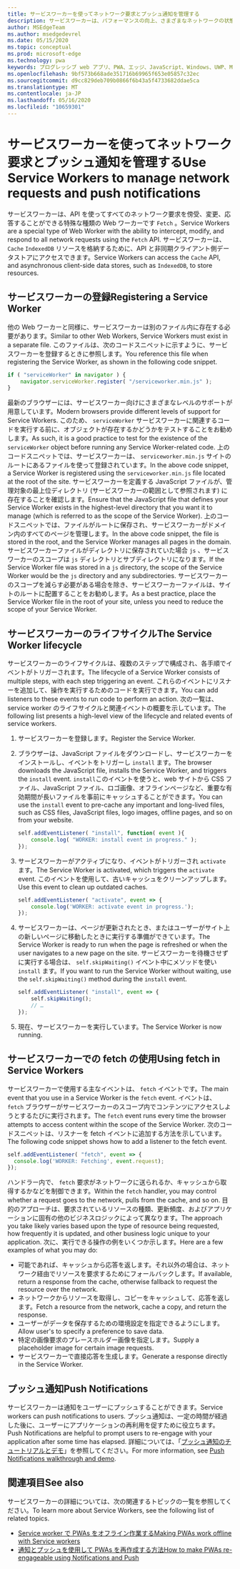 ```yaml
---
title: サービスワーカーを使ってネットワーク要求とプッシュ通知を管理する
description: サービスワーカーは、パフォーマンスの向上、さまざまなネットワークの状態への対応、web アプリケーションとの接続性の向上に役立つ Web ワーカーです。
author: MSEdgeTeam
ms.author: msedgedevrel
ms.date: 05/15/2020
ms.topic: conceptual
ms.prod: microsoft-edge
ms.technology: pwa
keywords: プログレッシブ web アプリ、PWA、エッジ、JavaScript、Windows、UWP、Microsoft ストア
ms.openlocfilehash: 9bf573b668ade351716b69965f653e05857c32ec
ms.sourcegitcommit: d9cc829deb709b0866f6b43a5f4733682ddae5ca
ms.translationtype: MT
ms.contentlocale: ja-JP
ms.lasthandoff: 05/16/2020
ms.locfileid: "10659301"
---
```

# <span data-ttu-id="8ffca-104">サービスワーカーを使ってネットワーク要求とプッシュ通知を管理する</span><span class="sxs-lookup"><span data-stu-id="8ffca-104">Use Service Workers to manage network requests and push notifications</span></span>

<span data-ttu-id="8ffca-105">サービスワーカーは、API を使ってすべてのネットワーク要求を傍受、変更、応答することができる特殊な種類の Web ワーカーです `Fetch` 。</span><span class="sxs-lookup"><span data-stu-id="8ffca-105">Service Workers are a special type of Web Worker with the ability to intercept, modify, and respond to all network requests using the `Fetch` API.</span></span>  <span data-ttu-id="8ffca-106">サービスワーカーは、 `Cache` `IndexedDB` リソースを格納するために、API と非同期クライアント側データストアにアクセスできます。</span><span class="sxs-lookup"><span data-stu-id="8ffca-106">Service Workers can access the `Cache` API, and asynchronous client-side data stores, such as `IndexedDB`, to store resources.</span></span>  

## <span data-ttu-id="8ffca-107">サービスワーカーの登録</span><span class="sxs-lookup"><span data-stu-id="8ffca-107">Registering a Service Worker</span></span>  

<span data-ttu-id="8ffca-108">他の Web ワーカーと同様に、サービスワーカーは別のファイル内に存在する必要があります。</span><span class="sxs-lookup"><span data-stu-id="8ffca-108">Similar to other Web Workers, Service Workers must exist in a separate file.</span></span> <span data-ttu-id="8ffca-109">このファイルは、次のコードスニペットに示すように、サービスワーカーを登録するときに参照します。</span><span class="sxs-lookup"><span data-stu-id="8ffca-109">You reference this file when registering the Service Worker, as shown in the following code snippet.</span></span>  

```javascript
if ( "serviceWorker" in navigator ) {
    navigator.serviceWorker.register( "/serviceworker.min.js" );
}
```  

<span data-ttu-id="8ffca-110">最新のブラウザーには、サービスワーカー向けにさまざまなレベルのサポートが用意しています。</span><span class="sxs-lookup"><span data-stu-id="8ffca-110">Modern browsers provide different levels of support for Service Workers.</span></span> <span data-ttu-id="8ffca-111">このため、 `serviceWorker` サービスワーカーに関連するコードを実行する前に、オブジェクトが存在するかどうかをテストすることをお勧めします。</span><span class="sxs-lookup"><span data-stu-id="8ffca-111">As such, it is a good practice to test for the existence of the `serviceWorker` object before running any Service Worker-related code.</span></span> <span data-ttu-id="8ffca-112">上のコードスニペットでは、サービスワーカーは、 `serviceworker.min.js` サイトのルートにあるファイルを使って登録されています。</span><span class="sxs-lookup"><span data-stu-id="8ffca-112">In the above code snippet, a Service Worker is registered using the `serviceworker.min.js` file located at the root of the site.</span></span> <span data-ttu-id="8ffca-113">サービスワーカーを定義する JavaScript ファイルが、管理対象の最上位ディレクトリ (サービスワーカーの範囲として参照されます) に存在することを確認します。</span><span class="sxs-lookup"><span data-stu-id="8ffca-113">Ensure that the JavaScript file that defines your Service Worker exists in the highest-level directory that you want it to manage \(which is referred to as the scope of the Service Worker\).</span></span>  <span data-ttu-id="8ffca-114">上のコードスニペットでは、ファイルがルートに保存され、サービスワーカーがドメイン内のすべてのページを管理します。</span><span class="sxs-lookup"><span data-stu-id="8ffca-114">In the above code snippet, the file is stored in the root, and the Service Worker manages all pages in the domain.</span></span> <span data-ttu-id="8ffca-115">サービスワーカーファイルがディレクトリに保存されていた場合 `js` 、サービスワーカーのスコープは `js` ディレクトリとサブディレクトリになります。</span><span class="sxs-lookup"><span data-stu-id="8ffca-115">If the Service Worker file was stored in a `js` directory, the scope of the Service Worker would be the `js` directory and any subdirectories.</span></span>  <span data-ttu-id="8ffca-116">サービスワーカーのスコープを減らす必要がある場合を除き、サービスワーカーファイルは、サイトのルートに配置することをお勧めします。</span><span class="sxs-lookup"><span data-stu-id="8ffca-116">As a best practice, place the Service Worker file in the root of your site, unless you need to reduce the scope of your Service Worker.</span></span>  

## <span data-ttu-id="8ffca-117">サービスワーカーのライフサイクル</span><span class="sxs-lookup"><span data-stu-id="8ffca-117">The Service Worker lifecycle</span></span>  

<span data-ttu-id="8ffca-118">サービスワーカーのライフサイクルは、複数のステップで構成され、各手順でイベントがトリガーされます。</span><span class="sxs-lookup"><span data-stu-id="8ffca-118">The lifecycle of a Service Worker consists of multiple steps, with each step triggering an event.</span></span> <span data-ttu-id="8ffca-119">これらのイベントにリスナーを追加して、操作を実行するためのコードを実行できます。</span><span class="sxs-lookup"><span data-stu-id="8ffca-119">You can add listeners to these events to run code to perform an action.</span></span> <span data-ttu-id="8ffca-120">次の一覧は、service worker のライフサイクルと関連イベントの概要を示しています。</span><span class="sxs-lookup"><span data-stu-id="8ffca-120">The following list presents a high-level view of the lifecycle and related events of service workers.</span></span> 

1. <span data-ttu-id="8ffca-121">サービスワーカーを登録します。</span><span class="sxs-lookup"><span data-stu-id="8ffca-121">Register the Service Worker.</span></span>  
1.  <span data-ttu-id="8ffca-122">ブラウザーは、JavaScript ファイルをダウンロードし、サービスワーカーをインストールし、イベントをトリガーし `install` ます。</span><span class="sxs-lookup"><span data-stu-id="8ffca-122">The browser downloads the JavaScript file, installs the Service Worker, and triggers the `install` event.</span></span> <span data-ttu-id="8ffca-123">`install`このイベントを使うと、web サイトから CSS ファイル、JavaScript ファイル、ロゴ画像、オフラインページなど、重要な有効期間が長いファイルを事前にキャッシュすることができます。</span><span class="sxs-lookup"><span data-stu-id="8ffca-123">You can use the `install` event to pre-cache any important and long-lived files, such as CSS files, JavaScript files, logo images, offline pages, and so on from your website.</span></span>  
    
    ```javascript
    self.addEventListener( "install", function( event ){
        console.log( "WORKER: install event in progress." );
    });
    ```  
    
1.  <span data-ttu-id="8ffca-124">サービスワーカーがアクティブになり、イベントがトリガーされ `activate` ます。</span><span class="sxs-lookup"><span data-stu-id="8ffca-124">The Service Worker is activated, which triggers the `activate` event.</span></span>  <span data-ttu-id="8ffca-125">このイベントを使用して、古いキャッシュをクリーンアップします。</span><span class="sxs-lookup"><span data-stu-id="8ffca-125">Use this event to clean up outdated caches.</span></span>  
    
    ```javascript
    self.addEventListener( "activate", event => {
        console.log('WORKER: activate event in progress.');
    });
    ```  
    
1.  <span data-ttu-id="8ffca-126">サービスワーカーは、ページが更新されたとき、またはユーザーがサイト上の新しいページに移動したときに実行する準備ができています。</span><span class="sxs-lookup"><span data-stu-id="8ffca-126">The Service Worker is ready to run when the page is refreshed or when the user navigates to a new page on the site.</span></span> <span data-ttu-id="8ffca-127">サービスワーカーを待機させずに実行する場合は、 `self.skipWaiting()` イベント中にメソッドを使い `install` ます。</span><span class="sxs-lookup"><span data-stu-id="8ffca-127">If you want to run the Service Worker without waiting, use the `self.skipWaiting()` method during the `install` event.</span></span>  
    
    ```javascript
    self.addEventListener( "install", event => {
        self.skipWaiting();
        // …
    });
    ```
    
1.  <span data-ttu-id="8ffca-128">現在、サービスワーカーを実行しています。</span><span class="sxs-lookup"><span data-stu-id="8ffca-128">The Service Worker is now running.</span></span>     
    
## <span data-ttu-id="8ffca-129">サービスワーカーでの fetch の使用</span><span class="sxs-lookup"><span data-stu-id="8ffca-129">Using fetch in Service Workers</span></span>  

<span data-ttu-id="8ffca-130">サービスワーカーで使用する主なイベントは、 `fetch` イベントです。</span><span class="sxs-lookup"><span data-stu-id="8ffca-130">The main event that you use in a Service Worker is the `fetch` event.</span></span>  <span data-ttu-id="8ffca-131">イベントは、 `fetch` ブラウザーがサービスワーカーのスコープ内でコンテンツにアクセスしようとするたびに実行されます。</span><span class="sxs-lookup"><span data-stu-id="8ffca-131">The `fetch` event runs every time the browser attempts to access content within the scope of the Service Worker.</span></span> <span data-ttu-id="8ffca-132">次のコードスニペットは、リスナーを fetch イベントに追加する方法を示しています。</span><span class="sxs-lookup"><span data-stu-id="8ffca-132">The following code snippet shows how to add a listener to the fetch event.</span></span>  

```javascript
self.addEventListener( "fetch", event => {
  console.log('WORKER: Fetching', event.request);
});
```  

<span data-ttu-id="8ffca-133">ハンドラー内で、 `fetch` 要求がネットワークに送られるか、キャッシュから取得するかなどを制御できます。</span><span class="sxs-lookup"><span data-stu-id="8ffca-133">Within the `fetch` handler, you may control whether a request goes to the network, pulls from the cache, and so on.</span></span>  <span data-ttu-id="8ffca-134">目的のアプローチは、要求されているリソースの種類、更新頻度、およびアプリケーションに固有の他のビジネスロジックによって異なります。</span><span class="sxs-lookup"><span data-stu-id="8ffca-134">The approach you take likely varies based upon the type of resource being requested, how frequently it is updated, and other business logic unique to your application.</span></span>  <span data-ttu-id="8ffca-135">次に、実行できる操作の例をいくつか示します。</span><span class="sxs-lookup"><span data-stu-id="8ffca-135">Here are a few examples of what you may do:</span></span>  

*   <span data-ttu-id="8ffca-136">可能であれば、キャッシュから応答を返します。それ以外の場合は、ネットワーク経由でリソースを要求するためにフォールバックします。</span><span class="sxs-lookup"><span data-stu-id="8ffca-136">If available, return a response from the cache, otherwise fallback to request the resource over the network.</span></span>  
*   <span data-ttu-id="8ffca-137">ネットワークからリソースを取得し、コピーをキャッシュして、応答を返します。</span><span class="sxs-lookup"><span data-stu-id="8ffca-137">Fetch a resource from the network, cache a copy, and return the response.</span></span>
*   <span data-ttu-id="8ffca-138">ユーザーがデータを保存するための環境設定を指定できるようにします。</span><span class="sxs-lookup"><span data-stu-id="8ffca-138">Allow user's to specify a preference to save data.</span></span> 
*   <span data-ttu-id="8ffca-139">特定の画像要求のプレースホルダー画像を指定します。</span><span class="sxs-lookup"><span data-stu-id="8ffca-139">Supply a placeholder image for certain image requests.</span></span>  
*   <span data-ttu-id="8ffca-140">サービスワーカーで直接応答を生成します。</span><span class="sxs-lookup"><span data-stu-id="8ffca-140">Generate a response directly in the Service Worker.</span></span>  

## <span data-ttu-id="8ffca-141">プッシュ通知</span><span class="sxs-lookup"><span data-stu-id="8ffca-141">Push Notifications</span></span>  

<span data-ttu-id="8ffca-142">サービスワーカーは通知をユーザーにプッシュすることができます。</span><span class="sxs-lookup"><span data-stu-id="8ffca-142">Service workers can push notifications to users.</span></span> <span data-ttu-id="8ffca-143">プッシュ通知は、一定の時間が経過した後に、ユーザーにアプリケーションの再利用を促すために役立ちます。</span><span class="sxs-lookup"><span data-stu-id="8ffca-143">Push Notifications are helpful to prompt users to re-engage with your application after some time has elapsed.</span></span> <span data-ttu-id="8ffca-144">詳細については、「[プッシュ通知のチュートリアルとデモ][AzurewebsitesWebpushdemo]」を参照してください。</span><span class="sxs-lookup"><span data-stu-id="8ffca-144">For more information, see [Push Notifications walkthrough and demo][AzurewebsitesWebpushdemo].</span></span>  

## <span data-ttu-id="8ffca-145">関連項目</span><span class="sxs-lookup"><span data-stu-id="8ffca-145">See also</span></span>  

<span data-ttu-id="8ffca-146">サービスワーカーの詳細については、次の関連するトピックの一覧を参照してください。</span><span class="sxs-lookup"><span data-stu-id="8ffca-146">To learn more about Service Workers, see the following list of related topics.</span></span>  

*   [<span data-ttu-id="8ffca-147">Service worker で PWAs をオフライン作業する</span><span class="sxs-lookup"><span data-stu-id="8ffca-147">Making PWAs work offline with Service workers</span></span>][MDNPwasMakingOfflineServiceWorkers]  
*   [<span data-ttu-id="8ffca-148">通知とプッシュを使用して PWAs を再作成する方法</span><span class="sxs-lookup"><span data-stu-id="8ffca-148">How to make PWAs re-engageable using Notifications and Push</span></span>][MDNPwasMakeReengageablesingNotificationsPush]  

<!-- links -->  

[AzurewebsitesWebpushdemo]: https://webpushdemo.azurewebsites.net "Web プッシュ通知 | Microsoft Edge のデモ"  

[MDNPwasMakingOfflineServiceWorkers]: https://developer.mozilla.org/docs/Web/Progressive_web_apps/Offline_Service_workers "サービスワーカーで PWAs をオフラインで操作しました-PWAs |MDN"  
[MDNPwasMakeReengageablesingNotificationsPush]: https://developer.mozilla.org/docs/Web/Progressive_web_apps/Re-engageable_Notifications_Push "通知を使って PWAs を再設定する方法とプッシュ-PWAs の使い方 |MDN"  
